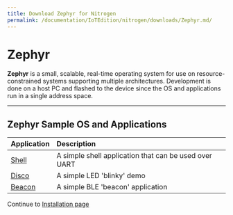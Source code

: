 ```yaml
---
title: Download Zephyr for Nitrogen
permalink: /documentation/IoTEdition/nitrogen/downloads/Zephyr.md/
---
```

# Zephyr

**Zephyr** is a small, scalable, real-time operating system for use on resource-constrained systems supporting multiple architectures. Development is done on a host PC and flashed to the device since the OS and applications run in a single address space.

***

## Zephyr Sample OS and Applications

| Application                 | Description                                                                            |
|:----------------------------|:---------------------------------------------------------------------------------------|
| [Shell](http://builds.96boards.org/releases/nitrogen/zephyr-1.8/nitrogen_shell.hex) | A simple shell application that can be used over UART |
| [Disco](http://builds.96boards.org/releases/nitrogen/zephyr-1.8/nitrogen_blinky.hex)   | A simple LED 'blinky' demo                   |
| [Beacon](http://builds.96boards.org/releases/nitrogen/zephyr-1.8/nitrogen_beacon.hex) | A simple BLE 'beacon' application           |

Continue to [Installation page](../installation/README.md)
